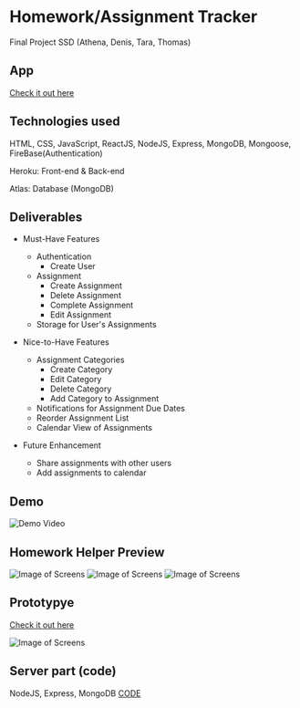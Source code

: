 # Homework/Assignment Tracker
Final Project SSD (Athena, Denis, Tara, Thomas)

## App

[Check it out here](https://assignment-tracker-client.herokuapp.com/)

## Technologies used

HTML, CSS, JavaScript, ReactJS, NodeJS, Express, MongoDB, Mongoose, FireBase(Authentication)

Heroku: Front-end & Back-end

Atlas: Database (MongoDB)

## Deliverables
* Must-Have Features
    * Authentication
      * Create User
    * Assignment
      * Create Assignment
      * Delete Assignment
      * Complete Assignment
      * Edit Assignment
    * Storage for User's Assignments
  
* Nice-to-Have Features
    * Assignment Categories
      * Create Category
      * Edit Category
      * Delete Category
      * Add Category to Assignment
    * Notifications for Assignment Due Dates
    * Reorder Assignment List
    * Calendar View of Assignments
      
* Future Enhancement
    * Share assignments with other users
    * Add assignments to calendar

## Demo
![Demo Video](video/homework.gif)
    
## Homework Helper Preview
![Image of Screens](images/2.png)
![Image of Screens](images/3.png)
![Image of Screens](images/4.png)

## Prototypye
[Check it out here](https://xd.adobe.com/view/c04e3ed0-7a42-49be-5973-41fd2cdefff8-b67f/)

![Image of Screens](images/1.png)

## Server part (code)
NodeJS, Express, MongoDB
[CODE](https://github.com/Den79/AssignmentTracker_Server/)
